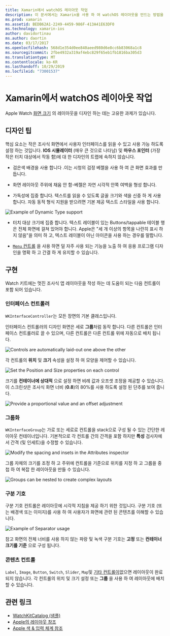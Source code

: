 ```yaml
---
title: Xamarin에서 watchOS 레이아웃 작업
description: 이 문서에서는 Xamarin을 사용 하 여 watchOS 레이아웃을 만드는 방법을 설명 합니다. 인터페이스 컨트롤러, 그룹, 구분 기호 및 콘텐츠 컨트롤에 대해 설명 합니다.
ms.prod: xamarin
ms.assetid: BEDB62A1-2249-4459-986F-413A41E63DF0
ms.technology: xamarin-ios
author: davidortinau
ms.author: daortin
ms.date: 03/17/2017
ms.openlocfilehash: 568d1e354d0ee840aeed980d6e8cc6b83068a1c8
ms.sourcegitcommit: 2fbe4932a319af4ebc829f65eb1fb1816ba305d3
ms.translationtype: MT
ms.contentlocale: ko-KR
ms.lasthandoff: 10/29/2019
ms.locfileid: "73001537"
---
```

# <a name="working-with-watchos-layout-in-xamarin"></a>Xamarin에서 watchOS 레이아웃 작업

Apple Watch [화면 크기](~/ios/watchos/app-fundamentals/screen-sizes.md) 의 레이아웃을 디자인 하는 데는 고유한 과제가 있습니다.

## <a name="design-tips"></a>디자인 팁

핵심 요소는 작은 조사식 화면에서 사용자 인터페이스를 읽을 수 있고 사용 가능 하도록 설정 하는 것입니다. **IOS 시뮬레이터** (매우 큰 것으로 나타남) 및 **마우스 포인터** (가장 작은 터치 대상에서 작동 함)에 대 한 디자인의 트랩에 속하지 않습니다.

- 검은색 배경을 사용 합니다 .이는 시청의 검정 베젤을 사용 하 여 큰 화면 효과를 만듭니다.

- 화면 레이아웃 주위에 채움 안 함-베젤은 자연 시각적 안쪽 여백을 형성 합니다.

- 가독성에 집중 합니다. 텍스트를 읽을 수 있도록 글꼴 크기와 색을 신중 하 게 사용 합니다. 자동 동적 형식 지원을 받으려면 기본 제공 텍스트 스타일을 사용 합니다.

![](layout-images/type.png "Example of Dynamic Type support")

- 터치 대상 크기에 집중 합니다. 텍스트 레이블이 있는 Buttons/tappable 테이블 행은 전체 화면에 걸쳐 있어야 합니다. Apple은 "세 개 이상의 항목을 나란히 표시 하지 않음"을 의미 하 고, 텍스트 레이블이 아닌 아이콘을 사용 하는 경우를 말합니다.

- [`Menu` 컨트롤](~/ios/watchos/user-interface/menu.md) 을 사용 하면 덜 자주 사용 되는 기능을 노출 하 여 응용 프로그램 디자인을 명확 하 고 간결 하 게 유지할 수 있습니다.

## <a name="implementation"></a>구현

Watch 키트에는 멋진 조사식 앱 레이아웃을 작성 하는 데 도움이 되는 다음 컨트롤이 포함 되어 있습니다.

### <a name="interface-controller"></a>인터페이스 컨트롤러

`WKInterfaceController`는 모든 장면의 기본 클래스입니다.

인터페이스 컨트롤러의 디자인 화면은 세로 **그룹**처럼 동작 합니다. 다른 컨트롤은 인터페이스 컨트롤러로 끌 수 있으며, 다른 컨트롤은 다른 컨트롤 위에 자동으로 배치 됩니다.

![](layout-images/controller-scene.png "Controls are automatically laid-out one above the other")

각 컨트롤의 **위치** 및 **크기** 속성을 설정 하 여 모양을 제어할 수 있습니다.

![](layout-images/positionsize-attributes.png "Set the Position and Size properties on each control")

크기를 **컨테이너에 상대적** 으로 설정 하면 비례 값과 오프셋 조정을 제공할 수 있습니다. 이 스크린샷은 조사식 화면 너비 (**0.8**)의 80%를 사용 하도록 설정 된 단추를 보여 줍니다.

![](layout-images/button-attributes.png "Provide a proportional value and an offset adjustment")

### <a name="group"></a>그룹화

`WKInterfaceGroup`는 가로 또는 세로로 컨트롤을 stack으로 구성 될 수 있는 간단한 레이아웃 컨테이너입니다. 기본적으로 각 컨트롤 간의 간격을 포함 하지만 **특성** 검사자에서 간격 (및 인세트)을 수정할 수 있습니다.

![](layout-images/group-attributes.png "Modify the spacing and insets in the Attributes inspector")

그룹 자체의 크기를 조정 하 고 주위에 컨트롤을 기준으로 위치를 지정 하 고 그룹을 중첩 하 여 복잡 한 레이아웃을 만들 수 있습니다.

![](layout-images/group-scene.png "Groups can be nested to create complex layouts")

### <a name="separator"></a>구분 기호

구분 기호 컨트롤은 레이아웃에 시각적 지침을 제공 하기 위한 것입니다. 구분 기호 (또는 배경색 또는 이미지)를 사용 하 여 사용자가 화면에 관련 된 콘텐츠를 이해할 수 있습니다.

![](layout-images/separator-scene.png "Example of Separator usage")

참고 화면의 전체 너비를 사용 하지 않는 파랑 및 녹색 구분 기호는 **고정** 또는 **컨테이너 크기를 기준** 으로 구성 됩니다.

### <a name="content-controls"></a>콘텐츠 컨트롤

`Label`, `Image`, `Button`, `Switch`, `Slider`, `Map`및 [기타 컨트롤이](~/ios/watchos/user-interface/index.md)없으면 레이아웃이 완료 되지 않습니다.
각 컨트롤의 위치 및 크기 설정 또는 **그룹** 을 사용 하 여 레이아웃에 배치할 수 있습니다.

## <a name="related-links"></a>관련 링크

- [WatchKitCatalog (샘플)](https://docs.microsoft.com/samples/xamarin/ios-samples/watchos-watchkitcatalog)
- [Apple의 레이아웃 참조](https://developer.apple.com/library/prerelease/ios/documentation/UserExperience/Conceptual/WatchHumanInterfaceGuidelines/Layout.html)
- [Apple 색 & 입력 체계 참조](https://developer.apple.com/library/prerelease/ios/documentation/UserExperience/Conceptual/WatchHumanInterfaceGuidelines/ColorandTypography.html)
